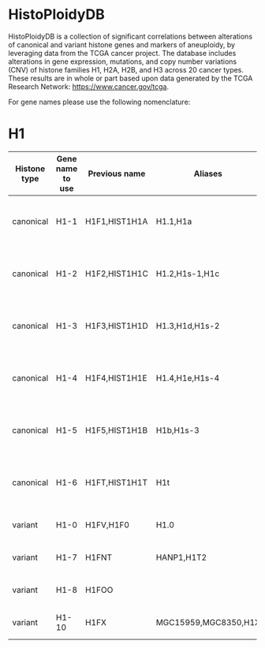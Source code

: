 # HistoPloidyDB
HistoPloidyDB is a collection of significant correlations between alterations of canonical and variant histone genes and markers of aneuploidy, by leveraging data from the TCGA cancer project. The database includes alterations in gene expression, mutations, and copy number variations (CNV) of histone families H1, H2A, H2B, and H3 across 20 cancer types.
These results are in whole or part based upon data generated by the TCGA Research Network: https://www.cancer.gov/tcga.

For gene names please use the following nomenclature:

# H1
| Histone type	| Gene name to use	| Previous name	| Aliases	| Name	| Chromosome locus| 
| ------------- 	| ------------- 	| ------------- 	| ------------- 	| ------------- 	| ------------- |
| canonical| 	H1-1| 	H1F1,HIST1H1A| 	H1.1,H1a| 	H1.1 linker histone, cluster member| 	6p22.2| 
| canonical| 	H1-2| 	H1F2,HIST1H1C| 	H1.2,H1s-1,H1c| 	H1.2 linker histone, cluster member| 	6p22.2| 
| canonical| 	H1-3| 	H1F3,HIST1H1D| 	H1.3,H1d,H1s-2| 	H1.3 linker histone, cluster member| 	6p22.2| 
| canonical| 	H1-4| 	H1F4,HIST1H1E| 	H1.4,H1e,H1s-4| 	H1.4 linker histone, cluster member| 	6p22.2| 
| canonical| 	H1-5| 	H1F5,HIST1H1B| 	H1b,H1s-3| 	H1.5 linker histone, cluster member| 	6p22.1| 
| canonical| 	H1-6| 	H1FT,HIST1H1T| 	H1t| 	H1.6 linker histone, cluster member| 	6p22.2| 
| variant| 	H1-0| 	H1FV,H1F0| 	H1.0| 	H1.0 linker histone| 	22q13.1| 
| variant| 	H1-7| 	H1FNT| 	HANP1,H1T2| 	H1.7 linker histone| 	12q13.11| 
| variant| 	H1-8| 	H1FOO| 	| 	H1.8 linker histone| 	3q22.1| 
| variant| 	H1-10| 	H1FX| 	MGC15959,MGC8350,H1X| 	H1.10 linker histone| 	3q21.3| 




